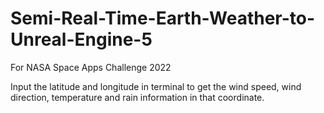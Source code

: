 # Semi-Real-Time-Earth-Weather-to-Unreal-Engine-5
For NASA Space Apps Challenge 2022

Input the latitude and longitude in terminal to get the wind speed, wind direction, temperature and rain information in that coordinate.
